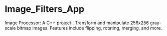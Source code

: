 # Image_Filters_App
Image Processor: A C++ project . Transform and manipulate 256x256 gray-scale bitmap images. Features include flipping, rotating, merging, and more. 
